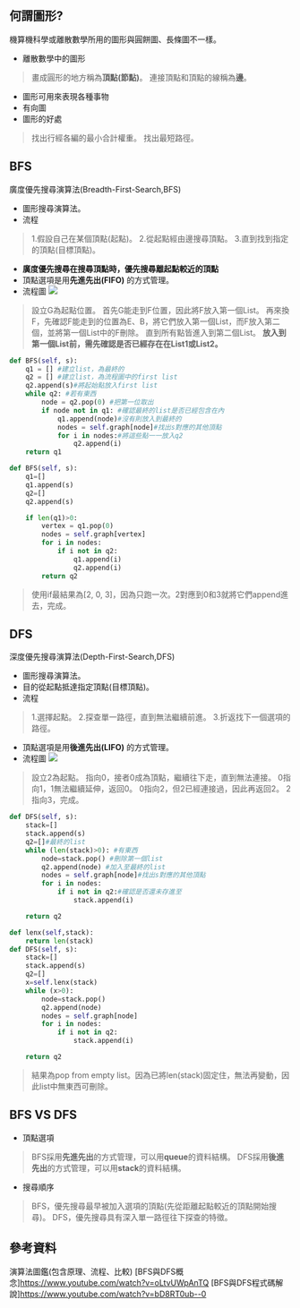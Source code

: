 ## 何謂圖形?
機算機科學或離散數學所用的圖形與圓餅圖、長條圖不一樣。
- 離散數學中的圖形
>畫成圓形的地方稱為**頂點(節點)**。
>連接頂點和頂點的線稱為**邊**。
- 圖形可用來表現各種事物
- 有向圖
- 圖形的好處
>找出行經各編的最小合計權重。
>找出最短路徑。
## BFS
廣度優先搜尋演算法(Breadth-First-Search,BFS)
- 圖形搜尋演算法。
- 流程
>1.假設自己在某個頂點(起點)。
>2.從起點經由邊搜尋頂點。
>3.直到找到指定的頂點(目標頂點)。
- **廣度優先搜尋在搜尋頂點時，優先搜尋離起點較近的頂點**
- 頂點選項是用**先進先出(FIFO)** 的方式管理。
- 流程圖
![](https://i.imgur.com/jY39H3L.jpg)
>設立G為起點位置。
>首先G能走到F位置，因此將F放入第一個List。
>再來換F，先確認F能走到的位置為E、B，將它們放入第一個List，而F放入第二個，並將第一個List中的F刪除。
>直到所有點皆進入到第二個List。
>**放入到第一個List前，需先確認是否已經存在在List1或List2。**
```python
def BFS(self, s):
    q1 = [] #建立list，為最終的
    q2 = [] #建立list，為流程圖中的first list
    q2.append(s)#將起始點放入first list
    while q2: #若有東西
        node = q2.pop(0) #把第一位取出
        if node not in q1: #確認最終的list是否已經包含在內
            q1.append(node)#沒有則放入到最終的
            nodes = self.graph[node]#找出s對應的其他頂點
            for i in nodes:#將這些點一一放入q2
                q2.append(i)
    return q1

```
```python
def BFS(self, s):
    q1=[]
    q1.append(s)
    q2=[]
    q2.append(s)

    if len(q1)>0:
        vertex = q1.pop(0)
        nodes = self.graph[vertex]
        for i in nodes:
            if i not in q2:
                q1.append(i)
                q2.append(i)
        return q2
```
>使用if最結果為[2, 0, 3]，因為只跑一次。2對應到0和3就將它們append進去，完成。
## DFS
深度優先搜尋演算法(Depth-First-Search,DFS)
- 圖形搜尋演算法。
- 目的從起點抵達指定頂點(目標頂點)。
- 流程
>1.選擇起點。
>2.探查單一路徑，直到無法繼續前進。
>3.折返找下一個選項的路徑。
- 頂點選項是用**後進先出(LIFO)** 的方式管理。
- 流程圖
![](https://i.imgur.com/Ch0Tvp2.jpg)
>設立2為起點。
>指向0，接者0成為頂點，繼續往下走，直到無法連接。
>0指向1，1無法繼續延伸，返回0。
>0指向2，但2已經連接過，因此再返回2。
>2指向3，完成。
```python
def DFS(self, s):
    stack=[] 
    stack.append(s)
    q2=[]#最終的list
    while (len(stack)>0): #有東西
        node=stack.pop() #刪除第一個list
        q2.append(node) #加入至最終的list
        nodes = self.graph[node]#找出s對應的其他頂點
        for i in nodes:
            if i not in q2:#確認是否還未存進至
                stack.append(i) 

    return q2
```
```python
def lenx(self,stack):
    return len(stack)
def DFS(self, s):
    stack=[]
    stack.append(s)
    q2=[]
    x=self.lenx(stack)
    while (x>0):
        node=stack.pop()
        q2.append(node)
        nodes = self.graph[node]
        for i in nodes:
            if i not in q2:
                stack.append(i) 

    return q2
```
>結果為pop from empty list。因為已將len(stack)固定住，無法再變動，因此list中無東西可刪除。

## BFS VS DFS 
- 頂點選項
> BFS採用**先進先出**的方式管理，可以用**queue**的資料結構。
> DFS採用**後進先出**的方式管理，可以用**stack**的資料結構。
- 搜尋順序
> BFS，優先搜尋最早被加入選項的頂點(先從距離起點較近的頂點開始搜尋)。
> DFS，優先搜尋具有深入單一路徑往下探查的特徵。

## 參考資料
演算法圖鑑(包含原理、流程、比較)
[BFS與DFS概念]https://www.youtube.com/watch?v=oLtvUWpAnTQ
[BFS與DFS程式碼解說]https://www.youtube.com/watch?v=bD8RT0ub--0
